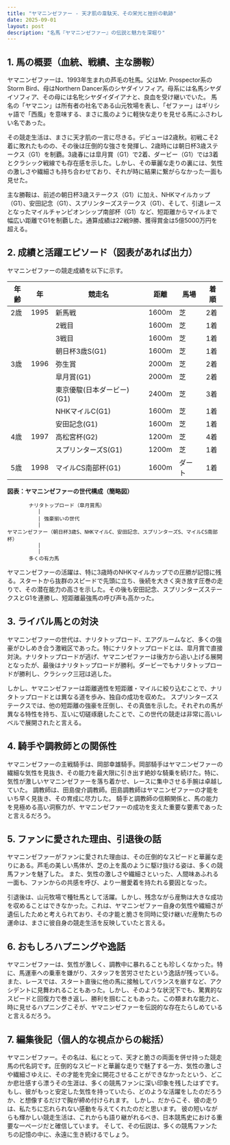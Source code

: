 ```yaml
---
title: "ヤマニンゼファー - 天才肌の韋駄天、その栄光と挫折の軌跡"
date: 2025-09-01
layout: post
description: "名馬『ヤマニンゼファー』の伝説と魅力を深堀り"
---
```


## 1. 馬の概要（血統、戦績、主な勝鞍）

ヤマニンゼファーは、1993年生まれの芦毛の牡馬。父はMr. Prospector系のStorm Bird、母はNorthern Dancer系のシヤダイソフィア。母系には名馬シヤダイソフィア、その母には名牝シヤダイダイアナと、良血を受け継いでいた。  馬名の「ヤマニン」は所有者の社名である山元牧場を表し、「ゼファー」はギリシャ語で「西風」を意味する、まさに風のように軽快な走りを見せる馬にふさわしい名であった。

その競走生活は、まさに天才肌の一言に尽きる。デビューは2歳秋。初戦こそ2着に敗れたものの、その後は圧倒的な強さを発揮し、2歳時には朝日杯3歳ステークス（G1）を制覇。3歳春には皐月賞（G1）で2着、ダービー（G1）では3着とクラシック戦線でも存在感を示した。しかし、その華麗な走りの裏には、気性の激しさや繊細さも持ち合わせており、それが時に結果に繋がらなかった一面も見せた。

主な勝鞍は、前述の朝日杯3歳ステークス（G1）に加え、NHKマイルカップ（G1）、安田記念（G1）、スプリンターズステークス（G1）、そして、引退レースとなったマイルチャンピオンシップ南部杯（G1）など、短距離からマイルまで幅広い距離でG1を制覇した。通算成績は22戦9勝、獲得賞金は5億5000万円を超える。


## 2. 成績と活躍エピソード（図表があれば出力）

ヤマニンゼファーの競走成績を以下に示す。

| 年齢 | 年 | 競走名 | 距離 | 馬場 | 着順 |
|---|---|---|---|---|---|
| 2歳 | 1995 | 新馬戦 | 1600m | 芝 | 2着 |
|  |  | 2戦目 | 1600m | 芝 | 1着 |
|  |  | 3戦目 | 1600m | 芝 | 1着 |
|  |  | 朝日杯3歳S(G1) | 1600m | 芝 | 1着 |
| 3歳 | 1996 | 弥生賞 | 2000m | 芝 | 2着 |
|  |  | 皐月賞(G1) | 2000m | 芝 | 2着 |
|  |  | 東京優駿(日本ダービー)(G1) | 2400m | 芝 | 3着 |
|  |  | NHKマイルC(G1) | 1600m | 芝 | 1着 |
|  |  | 安田記念(G1) | 1600m | 芝 | 1着 |
| 4歳 | 1997 | 高松宮杯(G2) | 1200m | 芝 | 4着 |
|  |  | スプリンターズS(G1) | 1200m | 芝 | 1着 |
| 5歳 | 1998 | マイルCS南部杯(G1) | 1600m | ダート | 1着 |


**図表：ヤマニンゼファーの世代構成（簡略図）**

```
       ナリタトップロード（皐月賞馬）
          |
          | 強豪揃いの世代
          |
ヤマニンゼファー（朝日杯3歳S、NHKマイルC、安田記念、スプリンターズS、マイルCS南部杯）
          |
          |
       多くの有力馬
```

ヤマニンゼファーの活躍は、特に3歳時のNHKマイルカップでの圧勝が記憶に残る。スタートから抜群のスピードで先頭に立ち、後続を大きく突き放す圧巻の走りで、その潜在能力の高さを示した。その後も安田記念、スプリンターズステークスとG1を連勝し、短距離最強馬の呼び声も高かった。


## 3. ライバル馬との対決

ヤマニンゼファーの世代は、ナリタトップロード、エアグルームなど、多くの強豪がひしめき合う激戦区であった。特にナリタトップロードとは、皐月賞で直接対決。ナリタトップロードが逃げ、ヤマニンゼファーは後方から追い上げる展開となったが、最後はナリタトップロードが勝利。ダービーでもナリタトップロードが勝利し、クラシック三冠は逃した。

しかし、ヤマニンゼファーは距離適性を短距離・マイルに絞り込むことで、ナリタトップロードとは異なる道を歩み、独自の成功を収めた。  スプリンターズステークスでは、他の短距離の強豪を圧倒し、その真価を示した。それぞれの馬が異なる特性を持ち、互いに切磋琢磨したことで、この世代の競走は非常に高いレベルで展開されたと言える。


## 4. 騎手や調教師との関係性

ヤマニンゼファーの主戦騎手は、岡部幸雄騎手。岡部騎手はヤマニンゼファーの繊細な気性を見抜き、その能力を最大限に引き出す絶妙な騎乗を続けた。特に、気性が激しいヤマニンゼファーを落ち着かせ、レースに集中させる手腕は卓越していた。  調教師は、田島俊介調教師。田島調教師はヤマニンゼファーの才能をいち早く見抜き、その育成に尽力した。  騎手と調教師の信頼関係と、馬の能力を見極める高い洞察力が、ヤマニンゼファーの成功を支えた重要な要素であったと言えるだろう。


## 5. ファンに愛された理由、引退後の話

ヤマニンゼファーがファンに愛された理由は、その圧倒的なスピードと華麗な走りにある。芦毛の美しい馬体が、芝の上を風のように駆け抜ける姿は、多くの競馬ファンを魅了した。  また、気性の激しさや繊細さといった、人間味あふれる一面も、ファンからの共感を呼び、より一層愛着を持たれる要因となった。

引退後は、山元牧場で種牡馬として活躍。しかし、残念ながら産駒は大きな成功を収めることはできなかった。これは、ヤマニンゼファー自身の気性や繊細さが遺伝したためと考えられており、その才能と脆さを同時に受け継いだ産駒たちの運命は、まさに彼自身の競走生活を反映していたと言える。


## 6. おもしろハプニングや逸話

ヤマニンゼファーは、気性が激しく、調教中に暴れることも珍しくなかった。特に、馬運車への乗車を嫌がり、スタッフを苦労させたという逸話が残っている。  また、レースでは、スタート直後に他の馬に接触してバランスを崩すなど、アクシデントに見舞われることもあった。しかし、そのような状況下でも、驚異的なスピードと回復力で巻き返し、勝利を掴むこともあった。この類まれな能力と、時に見せるハプニングこそが、ヤマニンゼファーを伝説的な存在たらしめていると言えるだろう。


## 7. 編集後記（個人的な視点からの総括）

ヤマニンゼファー。その名は、私にとって、天才と脆さの両面を併せ持った競走馬の代名詞です。圧倒的なスピードと華麗な走りで魅了する一方、気性の激しさや繊細さゆえに、その才能を完全に開花させることができなかったという、どこか悲壮感すら漂うその生涯は、多くの競馬ファンに深い印象を残したはずです。  もし、彼がもっと安定した気性を持っていたら、どのような活躍をしたのだろうか、と想像するだけで胸が締め付けられます。  しかし、だからこそ、彼の走りは、私たちに忘れられない感動を与えてくれたのだと思います。  彼の短いながらも輝かしい競走生活は、これからも語り継がれるべき、日本競馬史における重要な一ページだと確信しています。  そして、その伝説は、多くの競馬ファンたちの記憶の中に、永遠に生き続けるでしょう。
